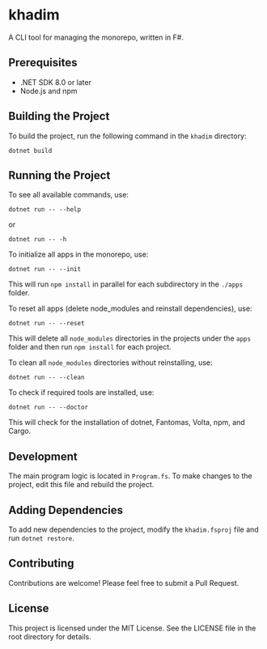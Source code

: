 # khadim

A CLI tool for managing the monorepo, written in F#.

## Prerequisites

- .NET SDK 8.0 or later
- Node.js and npm

## Building the Project

To build the project, run the following command in the `khadim` directory:

`dotnet build`

## Running the Project

To see all available commands, use:

`dotnet run -- --help`

or

`dotnet run -- -h`

To initialize all apps in the monorepo, use:

`dotnet run -- --init`

This will run `npm install` in parallel for each subdirectory in the `./apps` folder.

To reset all apps (delete node_modules and reinstall dependencies), use:

`dotnet run -- --reset`

This will delete all `node_modules` directories in the projects under the `apps` folder and then run `npm install` for each project.

To clean all `node_modules` directories without reinstalling, use:

`dotnet run -- --clean`

To check if required tools are installed, use:

`dotnet run -- --doctor`

This will check for the installation of dotnet, Fantomas, Volta, npm, and Cargo.

## Development

The main program logic is located in `Program.fs`. To make changes to the project, edit this file and rebuild the project.

## Adding Dependencies

To add new dependencies to the project, modify the `khadim.fsproj` file and run `dotnet restore`.

## Contributing

Contributions are welcome! Please feel free to submit a Pull Request.

## License

This project is licensed under the MIT License. See the LICENSE file in the root directory for details.
